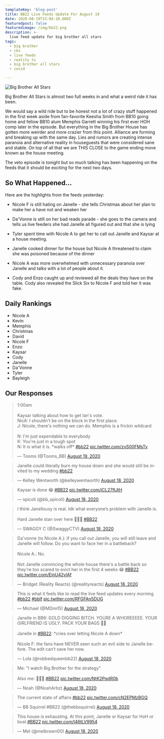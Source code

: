 ```yaml
---
templateKey: 'blog-post'
title: BB22 Live Feeds Update For August 19
date: 2020-08-19T15:04:10.000Z
featuredpost: false
featuredimage: /img/bb22.png
description: >-
  live feed update for big brother all stars
tags:
  - big brother
  - cbs
  - live feeds
  - reality tv
  - big brother all stars
  - covid

---
```


![Big Brother All Stars](/img/bb22.png)

Big Brother All Stars is almost two full weeks in and what a weird ride it has been.

We would say a wild ride but to be honest not a lot of crazy stuff happened in the first week aside from fan-favorite Keesha Smith from BB10 going home and fellow BB10 alum Memphis Garrett winning his first ever HOH comp later in the episode. But everything in the Big Brother House has gotten more weirder and more crazier from this point. Alliance are forming and breaking up with the same day.  Lies and rumors are creating intense paranoia and alternative reality in houseguests that were considered sane and stable.  On top of all that we are THIS CLOSE to the game ending move known as the house meeting.

The veto episode is tonight but so much talking has been happening on the feeds that it should be exciting for the next two days.

## So What Happened...

Here are the highlights from the feeds yesterday:

- Nicole F is still hating on Janelle - she tells Christmas about her plan to make her a have not and weaken her

- Da'Vonne is still on her bad reads parade - she goes to the camera and tells us live feeders she had Janelle all figured out and that she is lying

- Tyler spent time with Nicole A to get her to call out Janelle and Kaysar at a house meeting. 

- Janelle cooked dinner for the house but Nicole A threatened to claim she was poisoned because of the dinner

- Nicole A was more overwhelmed with unnecessary paranoia over Janelle and talks with a lot of people about it.

- Cody and Enzo caught up and reviewed all the deals they have on the table. Cody also revealed the Slick Six to Nicole F and told her it was fake.

## Daily Rankings

- Nicole A 
- Kevin 
- Memphis 
- Christmas 
- David 
- Nicole F 
- Enzo 
- Kaysar 
- Cody 
- Janelle 
- Da'Vonne 
- Tyler 
- Bayleigh

## Our Responses

<blockquote class="twitter-tweet"><p lang="en" dir="ltr">1:00am<br><br>Kaysar talking about how to get Ian&#39;s vote.<br>NicA: I shouldn&#39;t be on the block in the first place.<br>J: Nicole, there&#39;s nothing we can do. Memphis is a frickin wildcard<br><br>N: I&#39;m just expendable to everybody<br>K: You&#39;re just in a tough spot<br>N: It is what it is. *walks off* <a href="https://twitter.com/hashtag/bb22?src=hash&amp;ref_src=twsrc%5Etfw">#bb22</a> <a href="https://t.co/zyS00FMsTv">pic.twitter.com/zyS00FMsTv</a></p>&mdash; Tooms (@Tooms_BB) <a href="https://twitter.com/Tooms_BB/status/1296008257555685376?ref_src=twsrc%5Etfw">August 19, 2020</a></blockquote> <script async src="https://platform.twitter.com/widgets.js" charset="utf-8"></script>

<blockquote class="twitter-tweet"><p lang="en" dir="ltr">Janelle could literally burn my house down and she would still be invited to my wedding <a href="https://twitter.com/hashtag/bb22?src=hash&amp;ref_src=twsrc%5Etfw">#bb22</a></p>&mdash; Kelley Wentworth (@kelleywentworth) <a href="https://twitter.com/kelleywentworth/status/1295851623231549440?ref_src=twsrc%5Etfw">August 18, 2020</a></blockquote> <script async src="https://platform.twitter.com/widgets.js" charset="utf-8"></script>

<blockquote class="twitter-tweet"><p lang="en" dir="ltr">Kaysar is done 😂 <a href="https://twitter.com/hashtag/BB22?src=hash&amp;ref_src=twsrc%5Etfw">#BB22</a> <a href="https://t.co/iCL27fIJtH">pic.twitter.com/iCL27fIJtH</a></p>&mdash; spicoli (@bb_spicoli) <a href="https://twitter.com/bb_spicoli/status/1295765169134608385?ref_src=twsrc%5Etfw">August 18, 2020</a></blockquote> <script async src="https://platform.twitter.com/widgets.js" charset="utf-8"></script>

<blockquote class="twitter-tweet"><p lang="en" dir="ltr">I think Janellousy is real. Idk what everyone’s problem with Janelle is.<br><br>Hard Janelle stan over here 🤷🏾‍♂️ <a href="https://twitter.com/hashtag/BB22?src=hash&amp;ref_src=twsrc%5Etfw">#BB22</a></p>&mdash; SWAGGY C (@SwaggyCTV) <a href="https://twitter.com/SwaggyCTV/status/1295759637506150400?ref_src=twsrc%5Etfw">August 18, 2020</a></blockquote> <script async src="https://platform.twitter.com/widgets.js" charset="utf-8"></script>

<blockquote class="twitter-tweet"><p lang="en" dir="ltr">Da&#39;vonne (to Nicole A.): if you call out Janelle, you will still leave and Janelle will follow. Do you want to face her in a battleback?<br><br>Nicole A.: No.<br><br>Not Janelle convincing the whole house there&#39;s a battle back so they&#39;re too scared to evict her in the first 4 weeks 😂 <a href="https://twitter.com/hashtag/BB22?src=hash&amp;ref_src=twsrc%5Etfw">#BB22</a> <a href="https://t.co/EjnU42ylAf">pic.twitter.com/EjnU42ylAf</a></p>&mdash; Bridget (Reality Reacts) (@realityreacts) <a href="https://twitter.com/realityreacts/status/1295825031612825605?ref_src=twsrc%5Etfw">August 18, 2020</a></blockquote> <script async src="https://platform.twitter.com/widgets.js" charset="utf-8"></script>


<blockquote class="twitter-tweet"><p lang="en" dir="ltr">This is what it feels like to read the live feed updates every morning <a href="https://twitter.com/hashtag/bb22?src=hash&amp;ref_src=twsrc%5Etfw">#bb22</a> <a href="https://twitter.com/hashtag/bblf?src=hash&amp;ref_src=twsrc%5Etfw">#bblf</a> <a href="https://t.co/RFGFAn5DUG">pic.twitter.com/RFGFAn5DUG</a></p>&mdash; Michael (@MDim15) <a href="https://twitter.com/MDim15/status/1295821409952976899?ref_src=twsrc%5Etfw">August 18, 2020</a></blockquote> <script async src="https://platform.twitter.com/widgets.js" charset="utf-8"></script>

<blockquote class="twitter-tweet"><p lang="en" dir="ltr">Janelle in BB6: GOLD DIGGING BITCH. YOURE A WHOREEEEE. YOUR GIRLFRIEND IS UGLY. PACK YOUR BAGS 🖕🏼 <br><br>Janelle in <a href="https://twitter.com/hashtag/BB22?src=hash&amp;ref_src=twsrc%5Etfw">#BB22</a>: *cries over letting Nicole A down*<br><br>Nicole F: the fans have NEVER seen such an evil side to Janelle before. The edit can’t save her now.</p>&mdash; Lola (@robbedqueenbb22) <a href="https://twitter.com/robbedqueenbb22/status/1295853935291318272?ref_src=twsrc%5Etfw">August 18, 2020</a></blockquote> <script async src="https://platform.twitter.com/widgets.js" charset="utf-8"></script>

<blockquote class="twitter-tweet"><p lang="en" dir="ltr">Me: “I watch Big Brother for the strategy” <br><br>Also me: 👀👀👀 <a href="https://twitter.com/hashtag/BB22?src=hash&amp;ref_src=twsrc%5Etfw">#BB22</a> <a href="https://t.co/NtK2PqdR0b">pic.twitter.com/NtK2PqdR0b</a></p>&mdash; Noah (@NoahArbz) <a href="https://twitter.com/NoahArbz/status/1295784425544994817?ref_src=twsrc%5Etfw">August 18, 2020</a></blockquote> <script async src="https://platform.twitter.com/widgets.js" charset="utf-8"></script>

<blockquote class="twitter-tweet"><p lang="en" dir="ltr">The current state of affairs <a href="https://twitter.com/hashtag/bb22?src=hash&amp;ref_src=twsrc%5Etfw">#bb22</a> <a href="https://t.co/cN2EPMzBGQ">pic.twitter.com/cN2EPMzBGQ</a></p>&mdash; BB Squirrel #BB22 (@thebbsquirrel) <a href="https://twitter.com/thebbsquirrel/status/1295824688656965632?ref_src=twsrc%5Etfw">August 18, 2020</a></blockquote> <script async src="https://platform.twitter.com/widgets.js" charset="utf-8"></script>

<blockquote class="twitter-tweet"><p lang="en" dir="ltr">This house is exhausting. At this point, Janelle or Kaysar for HoH or bust.<a href="https://twitter.com/hashtag/BB22?src=hash&amp;ref_src=twsrc%5Etfw">#BB22</a> <a href="https://t.co/I46tLV9954">pic.twitter.com/I46tLV9954</a></p>&mdash; Mel (@melbrown00) <a href="https://twitter.com/melbrown00/status/1295734402299953154?ref_src=twsrc%5Etfw">August 18, 2020</a></blockquote> <script async src="https://platform.twitter.com/widgets.js" charset="utf-8"></script>



